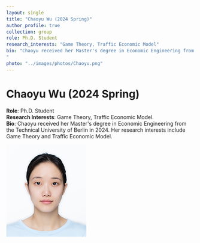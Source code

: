 ```yaml
---
layout: single
title: "Chaoyu Wu (2024 Spring)"
author_profile: true
collection: group
role: Ph.D. Student
research_interests: "Game Theory, Traffic Economic Model"
bio: "Chaoyu received her Master's degree in Economic Engineering from the Technical University of Berlin in 2024. Her research interests include Game Theory and Traffic Economic Model.
"
photo: "../images/photos/Chaoyu.png"
---
```


# Chaoyu Wu (2024 Spring)

**Role**: Ph.D. Student  
**Research Interests**: Game Theory, Traffic Economic Model.  
**Bio**: Chaoyu received her Master's degree in Economic Engineering from the Technical University of Berlin in 2024. Her research interests include Game Theory and Traffic Economic Model.

![Chaoyu Wu](../images/photos/Chaoyu.png)

